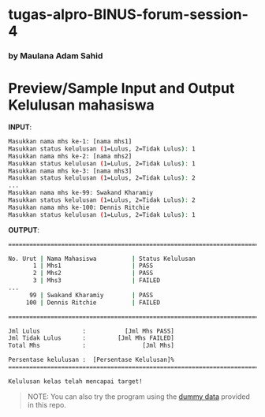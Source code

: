 # tugas-alpro-BINUS-forum-session-4
### by Maulana Adam Sahid


# Preview/Sample Input and Output Kelulusan mahasiswa
**INPUT**:
```sh
Masukkan nama mhs ke-1: [nama mhs1]
Masukkan status kelulusan (1=Lulus, 2=Tidak Lulus): 1
Masukkan nama mhs ke-2: [nama mhs2]
Masukkan status kelulusan (1=Lulus, 2=Tidak Lulus): 1
Masukkan nama mhs ke-3: [nama mhs3]
Masukkan status kelulusan (1=Lulus, 2=Tidak Lulus): 2
...
Masukkan nama mhs ke-99: Swakand Kharamiy
Masukkan status kelulusan (1=Lulus, 2=Tidak Lulus): 2
Masukkan nama mhs ke-100: Dennis Ritchie
Masukkan status kelulusan (1=Lulus, 2=Tidak Lulus): 1
```

**OUTPUT**:
```sh
=======================================================================================

No. Urut | Nama Mahasiswa          | Status Kelulusan
       1 | Mhs1                    | PASS
       2 | Mhs2                    | PASS
       3 | Mhs3                    | FAILED
...
      99 | Swakand Kharamiy        | PASS
     100 | Dennis Ritchie          | FAILED

=======================================================================================

Jml Lulus            :           [Jml Mhs PASS]
Jml Tidak Lulus      :         [Jml Mhs FAILED]
Total Mhs            :                [Jml Mhs]

Persentase kelulusan :  [Persentase Kelulusan]%
=======================================================================================

Kelulusan kelas telah mencapai target!

```

> NOTE: You can also try the program using the [dummy data](./dummy%20data) provided in this repo.
